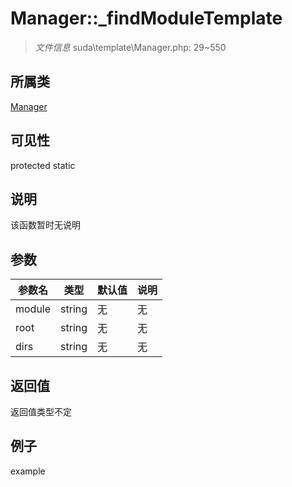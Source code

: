 # Manager::_findModuleTemplate



> *文件信息* suda\template\Manager.php: 29~550

## 所属类 

[Manager](../Manager.md)

## 可见性

 protected static

## 说明

该函数暂时无说明


## 参数


| 参数名 | 类型 | 默认值 | 说明 |
|--------|-----|-------|-------|
| module |  string | 无 | 无 |
| root |  string | 无 | 无 |
| dirs |  string | 无 | 无 |



## 返回值

返回值类型不定


## 例子

example